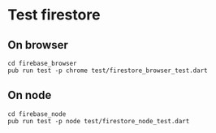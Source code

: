 # Test firestore

## On browser

    cd firebase_browser
    pub run test -p chrome test/firestore_browser_test.dart

## On node

    cd firebase_node
    pub run test -p node test/firestore_node_test.dart

